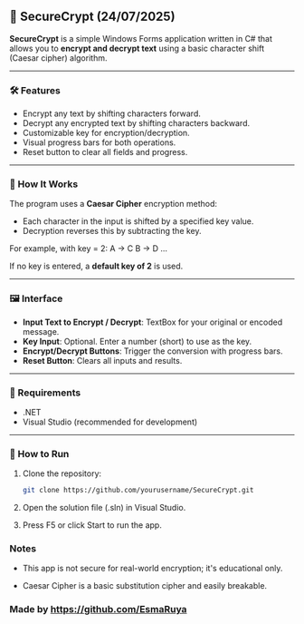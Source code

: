 ## 🔐 SecureCrypt (24/07/2025)

**SecureCrypt** is a simple Windows Forms application written in C# that allows you to **encrypt and decrypt text** using a basic character shift (Caesar cipher) algorithm.

---

### 🛠 Features

- Encrypt any text by shifting characters forward.
- Decrypt any encrypted text by shifting characters backward.
- Customizable key for encryption/decryption.
- Visual progress bars for both operations.
- Reset button to clear all fields and progress.

---

### 🧠 How It Works

The program uses a **Caesar Cipher** encryption method:
- Each character in the input is shifted by a specified key value.
- Decryption reverses this by subtracting the key.

For example, with key = 2:
A → C
B → D
...


If no key is entered, a **default key of 2** is used.

---

### 🖼 Interface

- **Input Text to Encrypt / Decrypt**: TextBox for your original or encoded message.
- **Key Input**: Optional. Enter a number (short) to use as the key.
- **Encrypt/Decrypt Buttons**: Trigger the conversion with progress bars.
- **Reset Button**: Clears all inputs and results.

---

### 🧾 Requirements

- .NET 
- Visual Studio (recommended for development)

---

### 🚀 How to Run

1. Clone the repository:
   ```bash
   git clone https://github.com/yourusername/SecureCrypt.git
   ```

2. Open the solution file (.sln) in Visual Studio.

3. Press F5 or click Start to run the app.

### Notes 
- This app is not secure for real-world encryption; it's educational only.

- Caesar Cipher is a basic substitution cipher and easily breakable.

### Made by https://github.com/EsmaRuya